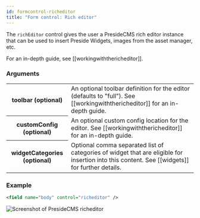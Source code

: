 ```yaml
---
id: formcontrol-richeditor
title: "Form control: Rich editor"
---
```


The `richEditor` control gives the user a PresideCMS rich editor instance that can be used to insert Preside Widgets, images from the asset manager, etc.

For an in-depth guide, see [[workingwiththericheditor]].

### Arguments

<div class="table-responsive">
    <table class="table">
        <tbody>
            <tr>
                <th>toolbar (optional)</th>
                <td>An optional toolbar definition for the editor (defaults to "full"). See [[workingwiththericheditor]] for an in-depth guide.</td>
            </tr>
            <tr>
                <th>customConfig (optional)</th>
                <td>An optional custom config location for the editor. See [[workingwiththericheditor]] for an in-depth guide.</td>
            </tr>
            <tr>
                <th>widgetCategories (optional)</th>
                <td>Optional comma separated list of categories of widget that are eligible for insertion into this content. See [[widgets]] for further details.</td>
            </tr>
        </tbody>
    </table>
</div>

### Example

```xml
<field name="body" control="richeditor" />
```

![Screenshot of PresideCMS richeditor](images/screenshots/richeditor.png)


